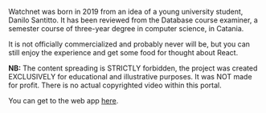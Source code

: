 Watchnet was born in 2019 from an idea of ​​a young university student, Danilo Santitto. It has been reviewed from the Database course examiner, a semester course of three-year degree in computer science, in Catania.

It is not officially commercialized and probably never will be, but you can still enjoy the experience and get some food for thought about React.

**NB:** The content spreading is STRICTLY forbidden, the project was created EXCLUSIVELY for educational and illustrative purposes. It was NOT made for profit. There is no actual copyrighted video within this portal.

You can get to the web app [here](https://wredan.github.io/watchnet-project "Watchnet").
